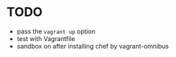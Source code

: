 # TODO

* pass the `vagrant up` option
* test with Vagrantfile
* sandbox on after installing chef by vagrant-omnibus
